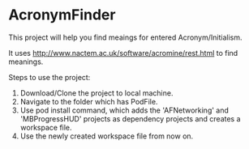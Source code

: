 # AcronymFinder

This project will help you find meaings for entered Acronym/Initialism.

It uses http://www.nactem.ac.uk/software/acromine/rest.html to find meanings.

Steps to use the project:

1. Download/Clone the project to local machine.
2. Navigate to the folder which has PodFile.
3. Use pod install command, which adds the 'AFNetworking' and 'MBProgressHUD' projects as dependency projects and creates a workspace file.
3. Use the newly created workspace file from now on.
